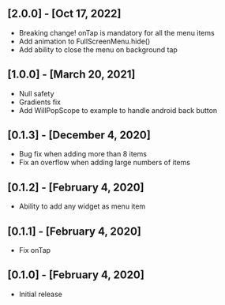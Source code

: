 ## [2.0.0] - [Oct 17, 2022]
* Breaking change! onTap is mandatory for all the menu items
* Add animation to FullScreenMenu.hide() 
* Add ability to close the menu on background tap

## [1.0.0] - [March 20, 2021]
* Null safety
* Gradients fix
* Add WillPopScope to example to handle android back button

## [0.1.3] - [December 4, 2020]
* Bug fix when adding more than 8 items
* Fix an overflow when adding large numbers of items

## [0.1.2] - [February 4, 2020]
* Ability to add any widget as menu item

## [0.1.1] - [February 4, 2020]
* Fix onTap

## [0.1.0] - [February 4, 2020]
* Initial release
